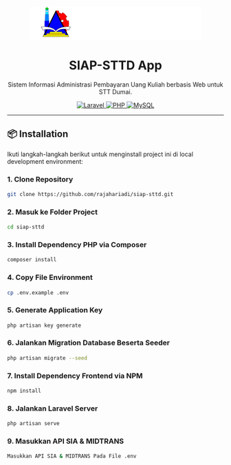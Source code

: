 <p align="center">
  <a href="https://www.sttdumai.ac.id/" target="_blank">
    <img src="public/assets/images/logo-light.png" width="400" alt="SIAP-STTD Logo">
  </a>
</p>

<h1 align="center">SIAP-STTD App</h1>

<p align="center">
  Sistem Informasi Administrasi Pembayaran Uang Kuliah berbasis Web untuk STT Dumai.
</p>

<p align="center">
  <a href="https://laravel.com/" target="_blank">
    <img src="https://img.shields.io/badge/Built%20With-Laravel-red?style=for-the-badge&logo=laravel" alt="Laravel">
  </a>
  <a href="https://www.php.net/" target="_blank">
    <img src="https://img.shields.io/badge/PHP-8.2-blue?style=for-the-badge&logo=php" alt="PHP">
  </a>
  <a href="https://www.mysql.com/" target="_blank">
    <img src="https://img.shields.io/badge/Database-MySQL-orange?style=for-the-badge&logo=mysql" alt="MySQL">
  </a>
</p>

---

## 📦 Installation

Ikuti langkah-langkah berikut untuk menginstall project ini di local development environment:

### 1. Clone Repository

```bash
git clone https://github.com/rajahariadi/siap-sttd.git
```

### 2. Masuk ke Folder Project

```bash
cd siap-sttd
```

### 3. Install Dependency PHP via Composer

```bash
composer install
```

### 4. Copy File Environment

```bash
cp .env.example .env
```

### 5. Generate Application Key

```bash
php artisan key generate
```

### 6. Jalankan Migration Database Beserta Seeder

```bash
php artisan migrate --seed
```

### 7. Install Dependency Frontend via NPM

```bash
npm install

```

### 8. Jalankan Laravel Server

```bash
php artisan serve

```

### 9. Masukkan API SIA & MIDTRANS

```bash
Masukkan API SIA & MIDTRANS Pada File .env

```
